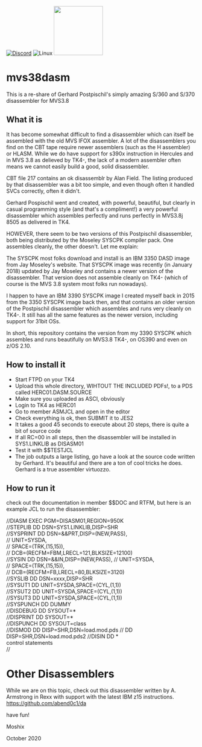 [![Discord](https://img.shields.io/discord/423767742546575361.svg?label=&logo=discord&logoColor=ffffff&color=7389D8&labelColor=6A7EC2)](https://discord.gg/vpEv3HJ)
<img alt="Linux" src="https://img.shields.io/badge/Linux-FCC624?style=for-the-badge&logo=linux&logoColor=black">
<a href="codenotary.com"><img src="https://raw.githubusercontent.com/moshix/mvs/master/secured-by-immudb.svg" width="130px;"/></a>

# mvs38dasm

This is a re-share of Gerhard Postpischil's simply amazing S/360 and S/370 disassembler for MVS3.8


What it is
----------

It has become somewhat difficult to find a disassembler which can itself be assembled with the old MVS IFOX assembler. A lot of the disassemblers you find on the CBT tape require newer assemblers (such as the H assembler) or HLASM. While we do have support for s390x instruction in Hercules and in MVS 3.8 as delieved by TK4-, the lack of a modern assembler often means we cannot easily build a good, solid disassembler. 

CBT file 217 contains an ok disassemblr by Alan Field. The listing produced by that disassembler was a bit too simple, and even though often it handled SVCs correctly, often it didn't. 

Gerhard Pospischil went and created, with powerful, beautiful, but clearly in casual programming style (and that's a compliment!) a very powerful disassembler which assembles perfectly and runs perfectly in MVS3.8j 8505 as delivered in TK4. 

HOWEVER, there seem to be two versions of this Postpischil disassembler, both being distributed by the Moseley SYSCPK compiler pack. One assembles cleanly, the other doesn't. Let me explain:

The SYSCPK most folks download and install is an IBM 3350 DASD image from Jay Moseley's website. That SYSCPK image was recently (in January 2018) updated by Jay Moseley and contains a newer version of the disassembler. That version does not assemble cleanly on TK4- (which of course is the MVS 3.8 system most folks run nowadays). 

I happen to have an IBM 3390 SYSCPK image I created myself back in 2015 from the 3350 SYSCPK image back then, and that contains an older version of the Postpischil disassembler which assembles and runs very cleanly on TK4-. It still has all the same features as the newer version, including support for 31bit OSs. 

In short, this repository contains the version from my 3390 SYSCPK which assembles and runs beautifully on MVS3.8 TK4-, on OS390 and even on z/OS 2.10. 





How to install it
-----------------

- Start FTPD on your TK4
- Upload this whole directory, WIHTOUT THE INCLUDED PDFs!, to a PDS called HERC01.DASM.SOURCE
- Make sure you uploaded as ASCI, obviously
- Login to TK4 as HERC01
- Go to member ASMJCL and open in the editor
- Check everything is ok, then SUBMIT it to JES2
- It takes a good 45 seconds to execute about 20 steps, there is quite a bit of source code
- If all RC=00 in all steps, then the disassembler will be installed in SYS1.LINKLIB as DISASM01
- Test it with $$TESTJCL
- The job outputs a large listing, go have a look at the source code written by Gerhard. It's beautiful and there are a ton of cool tricks he does. Gerhard is a true assembler virtuozzo. 

How to run it
-------------


check out the documentation in member $$DOC and RTFM, but here is an example JCL to run the disassembler:

  //DIASM     EXEC PGM=DISASM01,REGION=950K  
  //STEPLIB  DD DSN=SYS1.LINKLIB,DISP=SHR  
  //SYSPRINT DD DSN=&&PRT,DISP=(NEW,PASS),  
  //            UNIT=SYSDA,                                     
  //            SPACE=(TRK,(15,15)),                            
  //            DCB=(RECFM=FBM,LRECL=121,BLKSIZE=12100)         
  //SYSIN    DD DSN=&&IN,DISP=(NEW,PASS),
  //            UNIT=SYSDA,                                     
  //            SPACE=(TRK,(15,15)),                            
  //            DCB=(RECFM=FB,LRECL=80,BLKSIZE=3120)            
  //SYSLIB   DD DSN=xxxx,DISP=SHR       
  //SYSUT1   DD UNIT=SYSDA,SPACE=(CYL,(1,1))  
  //SYSUT2   DD UNIT=SYSDA,SPACE=(CYL,(1,1))   
  //SYSUT3   DD UNIT=SYSDA,SPACE=(CYL,(1,1))  
  //SYSPUNCH DD DUMMY                        
  //DISDEBUG DD SYSOUT=*                    
  //DISPRINT DD SYSOUT=*                   
  //DISPUNCH DD SYSOUT=class              
  //DISMOD   DD DISP=SHR,DSN=load.mod.pds 
  //         DD DISP=SHR,DSN=load.mod.pds2 
  //DISIN    DD *                        
        control statements                                      
  //                                                            


Other Disassemblers
===================

While we are on this topic, check out this disassembler written by A. Armstrong
in Rexx with support with the latest IBM z15 instructions. 
https://github.com/abend0c1/da

have fun!

Moshix

October 2020
